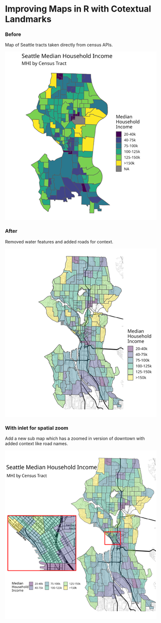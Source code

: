 # Improving Maps in R with Cotextual Landmarks 

### Before

Map of Seattle tracts taken directly from census APIs.

<img src="images/raw.png" alt="before" width="500"/>

### After

Removed water features and added roads for context.

<img src="images/updated.png" alt="after" width="500"/>

### With inlet for spatial zoom

Add a new sub map which has a zoomed in version of downtown with added context like road names.

<img src="images/final.png" alt="inlet" width="500"/>
